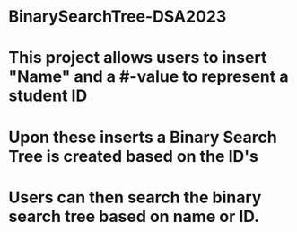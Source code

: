 # BinarySearchTree-DSA2023
# This project allows users to insert "Name" and a #-value to represent a student ID
# Upon these inserts a Binary Search Tree is created based on the ID's
# Users can then search the binary search tree based on name or ID.
